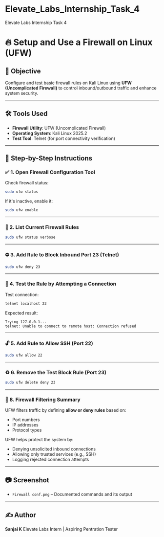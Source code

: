 # Elevate_Labs_Internship_Task_4

Elevate Labs Internship Task 4

# 🔥 Setup and Use a Firewall on Linux (UFW)

## 🎯 Objective

Configure and test basic firewall rules on Kali Linux using **UFW (Uncomplicated Firewall)** to control inbound/outbound traffic and enhance system security.

---

## 🛠 Tools Used

* **Firewall Utility**: UFW (Uncomplicated Firewall)
* **Operating System**: Kali Linux 2025.2
* **Test Tool**: Telnet (for port connectivity verification)

---

## 🧾 Step-by-Step Instructions

### ✅ 1. Open Firewall Configuration Tool

Check firewall status:

```bash
sudo ufw status
```

If it's inactive, enable it:

```bash
sudo ufw enable
```

---

### 📄 2. List Current Firewall Rules

```bash
sudo ufw status verbose
```

---

### ⛔ 3. Add Rule to Block Inbound Port 23 (Telnet)

```bash
sudo ufw deny 23
```

---

### 🧪 4. Test the Rule by Attempting a Connection

Test connection:

```bash
telnet localhost 23
```

Expected result:

```
Trying 127.0.0.1...
telnet: Unable to connect to remote host: Connection refused
```

---

### 🔓 5. Add Rule to Allow SSH (Port 22)

```bash
sudo ufw allow 22
```

---

### ♻️ 6. Remove the Test Block Rule (Port 23)

```bash
sudo ufw delete deny 23
```

---

### 🔐 8. Firewall Filtering Summary

UFW filters traffic by defining **allow or deny rules** based on:

* Port numbers
* IP addresses
* Protocol types

UFW helps protect the system by:

* Denying unsolicited inbound connections
* Allowing only trusted services (e.g., SSH)
* Logging rejected connection attempts

---

## 📷 Screenshot

* `Firewall conf.png` – Documented commands and its output

---

## ✍️ Author

**Sanjai K**
Elevate Labs Intern | Aspiring Pentration Tester
